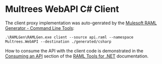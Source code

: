 # Multrees WebAPI C# Client

The client proxy implementation was auto-genrated by the
[Mulesoft RAML Generator - Command Line Tools][]:

    .\RAMLGen\RAMLGen.exe client --source api.raml --namespace Multrees.WebAPI --destination ./generated/csharp

How to consume the API with the client code is demonstrated in the [Consuming an API][] section of the [RAML Tools for .NET][] documentation.

[Mulesoft RAML Generator - Command Line Tools]: https://github.com/mulesoft-labs/raml-dotnet-tools/tree/master/command-line "RAML Command Line Tools"
[Consuming an API]: https://github.com/mulesoft-labs/raml-dotnet-tools#consuming-an-api "Consuming an API"
[RAML Tools for .NET]: https://github.com/mulesoft-labs/raml-dotnet-tools "RAML dotnet tools"
